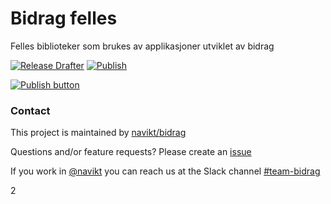 # Bidrag felles
Felles biblioteker som brukes av applikasjoner utviklet av bidrag

[![Release Drafter](https://github.com/navikt/bidrag-felles/actions/workflows/release-draft.yaml/badge.svg?branch=main)](https://github.com/navikt/bidrag-felles/actions/workflows/release-draft.yaml)
[![Publish](https://github.com/navikt/bidrag-felles/actions/workflows/publish.yaml/badge.svg?branch=main)](https://github.com/navikt/bidrag-felles/actions/workflows/publish.yaml)



[![Publish button]][Release draft]

### Contact

This project is maintained by [navikt/bidrag](CODEOWNERS)

Questions and/or feature requests? Please create an [issue](https://github.com/navikt/bidrag-felles/issues)

If you work in [@navikt](https://github.com/navikt) you can reach us at the Slack
channel [#team-bidrag](https://nav-it.slack.com/archives/CAZ7A2074)

<!---------------------------------------------------------------------------->
 
[Publish button]: https://img.shields.io/badge/Publiser_siste_release_draft-37a779?style=for-the-badge
[Release draft]: https://github.com/navikt/bidrag-felles/releases
[#]: #
2
